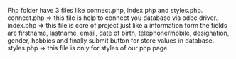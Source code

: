 Php folder have 3 files like connect.php, index.php and styles.php.
connect.php => this file is help to connect you database via odbc driver.
index.php => this file is core of project just like a information form the fields are firstname, lastname, email, date of birth, telephone/mobile, designation, gender, hobbies and finally submit button for store values in database.
styles.php => this file is only for styles of our php page.


